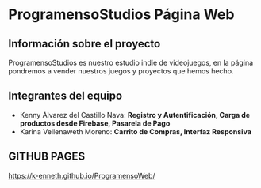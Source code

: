 # ProgramensoStudios Página Web
## Información sobre el proyecto
ProgramensoStudios es nuestro estudio indie de videojuegos, en la página pondremos a vender nuestros juegos y proyectos que hemos hecho.
## Integrantes del equipo
- Kenny Álvarez del Castillo Nava: **Registro y Autentificación, Carga de productos desde Firebase, Pasarela de Pago**
- Karina Vellenaweth Moreno: **Carrito de Compras, Interfaz Responsiva**
## GITHUB PAGES
https://k-enneth.github.io/ProgramensoWeb/
